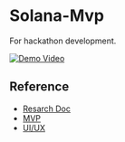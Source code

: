 # Solana-Mvp
For hackathon development.


[![Demo Video](https://res.cloudinary.com/marcomontalbano/image/upload/v1717222808/video_to_markdown/images/youtube--Vp1-M1frxBg-c05b58ac6eb4c4700831b2b3070cd403.jpg)](https://youtu.be/Vp1-M1frxBg?si=jeqLTuXGjkA2f4ru "Demo Video")

## Reference

* [Resarch Doc](https://docs.google.com/document/d/1MfiPlCkFz-y8slmyh84qu-GWDvOADOJ1BviYGM_HPXU/edit)
* [MVP](https://docs.google.com/document/d/1oCS0SUoT1vwhuL889RY82-MEoENjlOWyE0ZRwgUzSj0/edit?usp=sharing)
* [UI/UX](https://excalidraw.com/#room=ad78204e660a8d69763c,-sTjmfG5xXxfRFXbO3yYlQ)
